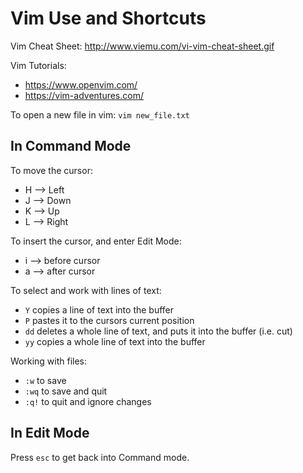 # Vim Use and Shortcuts

Vim Cheat Sheet: http://www.viemu.com/vi-vim-cheat-sheet.gif 

Vim Tutorials:
* https://www.openvim.com/
* https://vim-adventures.com/ 

To open a new file in vim: `vim new_file.txt`

## In Command Mode
To move the cursor:
* H --> Left
* J --> Down
* K --> Up
* L --> Right

To insert the cursor, and enter Edit Mode:
* i --> before cursor
* a --> after cursor

To select and work with lines of text:
* `Y` copies a line of text into the buffer
* `P` pastes it to the cursors current position
* `dd` deletes a whole line of text, and puts it into the buffer (i.e. cut)
* `yy` copies a whole line of text into the buffer

Working with files:
* `:w` to save
* `:wq` to save and quit
* `:q!` to quit and ignore changes

## In Edit Mode
Press `esc` to get back into Command mode. 